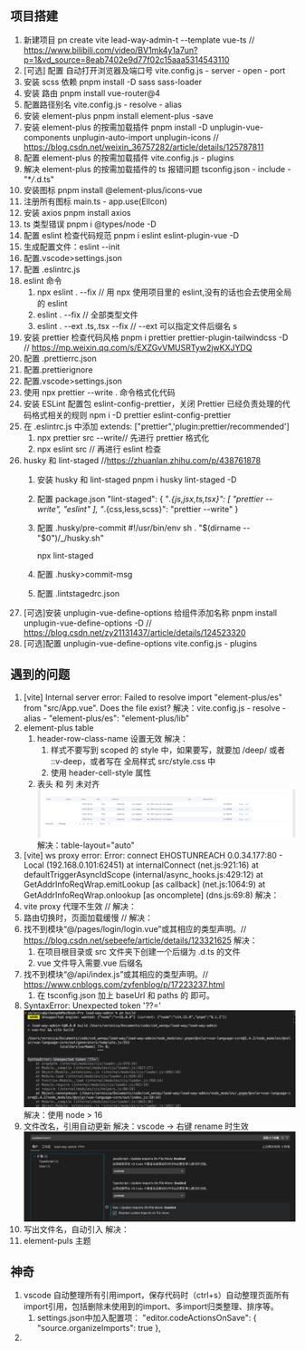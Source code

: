 
## 项目搭建

1. 新建项目 pn create vite lead-way-admin-t --template vue-ts // <https://www.bilibili.com/video/BV1mk4y1a7un?p=1&vd_source=8eab7402e9d77f02c15aaa5314543110>
2. [可选] 配置 自动打开浏览器及端口号 vite.config.js - server - open - port
3. 安装 scss 依赖 pnpm install -D sass sass-loader
4. 安装 路由 pnpm install vue-router@4
5. 配置路径别名 vite.config.js - resolve - alias
6. 安装 element-plus pnpm install element-plus -save
7. 安装 element-plus 的按需加载插件 pnpm install -D unplugin-vue-components unplugin-auto-import unplugin-icons // <https://blog.csdn.net/weixin_36757282/article/details/125787811>
8. 配置 element-plus 的按需加载插件 vite.config.js - plugins
9. 解决 element-plus 的按需加载插件的 ts 报错问题 tsconfig.json - include - "\*_/_.d.ts"
10. 安装图标 pnpm install @element-plus/icons-vue
11. 注册所有图标 main.ts - app.use(ElIcon)
12. 安装 axios pnpm install axios
13. ts 类型错误 pnpm i @types/node \-D
14. 配置 eslint 检查代码规范 pnpm i eslint eslint-plugin-vue \-D
15. 生成配置文件：eslint \--init
16. 配置.vscode>settings.json
17. 配置 .eslintrc.js
18. eslint 命令
    1. npx eslint . --fix // 用 npx 使用项目里的 eslint,没有的话也会去使用全局的 eslint
    2. eslint . --fix // 全部类型文件
    3. eslint . --ext .ts,.tsx --fix // --ext 可以指定文件后缀名 s
19. 安装 prettier 检查代码风格 pnpm i prettier prettier-plugin-tailwindcss \-D // <https://mp.weixin.qq.com/s/EXZGvVMUSRTyw2jwKXJYDQ>
20. 配置 .prettierrc.json
21. 配置.prettierignore
22. 配置.vscode>settings.json
23. 使用 npx prettier --write . 命令格式化代码
24. 安装 ESLint 配置包 eslint-config-prettier，关闭 Prettier 已经负责处理的代码格式相关的规则 npm i -D prettier eslint-config-prettier
25. 在 .eslintrc.js 中添加 extends: ["prettier",'plugin:prettier/recommended']
    1. npx prettier src --write// 先进行 prettier 格式化
    2. npx eslint src // 再进行 eslint 检查
26. husky 和 lint-staged    //<https://zhuanlan.zhihu.com/p/438761878>
    1. 安装 husky 和 lint-staged pnpm i husky lint-staged -D
    2. 配置 package.json
            "lint-staged": {
                "_.{js,jsx,ts,tsx}": [
                    "prettier --write",
                    "eslint"
                ],
                "_.{css,less,scss}": "prettier --write"
            }
    3. 配置 .husky/pre-commit
        #!/usr/bin/env sh
        . "$(dirname -- "$0")/_/husky.sh"

        npx lint-staged

    4. 配置 .husky>commit-msg
    5. 配置 .lintstagedrc.json
27. [可选]安装 unplugin-vue-define-options 给组件添加名称 pnpm install unplugin-vue-define-options -D // <https://blog.csdn.net/zy21131437/article/details/124523320>
28. [可选]配置 unplugin-vue-define-options vite.config.js - plugins

## 遇到的问题

1. [vite] Internal server error: Failed to resolve import "element-plus/es" from "src/App.vue". Does the file exist?
   解决：vite.config.js - resolve - alias - "element-plus/es": "element-plus/lib"
2. element-plus table
    1. header-row-class-name 设置无效
       解决：
        1. 样式不要写到 scoped 的 style 中，如果要写，就要加 /deep/ 或者 ::v-deep，或者写在 全局样式 src/style.css 中
        2. 使用 header-cell-style 属性
    2. 表头 和 列 未对齐 ![img](./assets/2023-06-23-16-29-37.png)
       解决：table-layout="auto"
3. [vite] ws proxy error:
   Error: connect EHOSTUNREACH 0.0.34.177:80 - Local (192.168.0.101:62451)
   at internalConnect (net.js:921:16)
   at defaultTriggerAsyncIdScope (internal/async_hooks.js:429:12)
   at GetAddrInfoReqWrap.emitLookup [as callback] (net.js:1064:9)
   at GetAddrInfoReqWrap.onlookup [as oncomplete] (dns.js:69:8)
   解决：
4. vite proxy 代理不生效 //
   解决：
5. 路由切换时，页面加载缓慢 //
   解决：
6. 找不到模块“@/pages/login/login.vue”或其相应的类型声明。// <https://blog.csdn.net/sebeefe/article/details/123321625>
   解决：
    1. 在项目根目录或 src 文件夹下创建一个后缀为 .d.ts 的文件
    2. vue 文件导入需要.vue 后缀名
7. 找不到模块“@/api/index.js”或其相应的类型声明。// <https://www.cnblogs.com/zyfenblog/p/17223237.html>
    1. 在 tsconfig.json 加上 baseUrl 和 paths 的 即可。
8. SyntaxError: Unexpected token '??=' ![img](./assets/2023-06-24-14-52-42.png)
   解决：使用 node > 16
9. 文件改名，引用自动更新
    解决：vscode -> 右键 rename 时生效 ![img](./assets/2023-06-25-11-29-20.png)
10. 写出文件名，自动引入
    解决：
11. element-puls 主题

## 神奇

1. vscode 自动整理所有引用import，保存代码时（ctrl+s）自动整理页面所有import引用，包括删除未使用到的import、多import归类整理、排序等。
   1. settings.json中加入配置项： "editor.codeActionsOnSave": { "source.organizeImports": true },
2.
